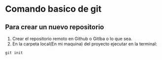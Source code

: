 # Comando basico de git

## Para crear un nuevo repositorio
1. Crear el repositorio remoto en Github o Gitlba o lo que sea.
2. En la carpeta local(En mi maquina) del proyecto ejecutar en la terminal:

``` shell
git init
```